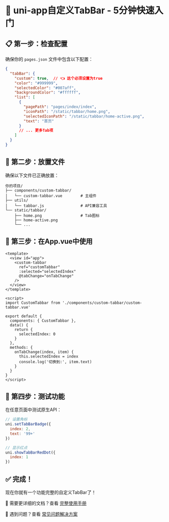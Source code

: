 # 🚀 uni-app自定义TabBar - 5分钟快速入门

## 📋 第一步：检查配置

确保你的 `pages.json` 文件中包含以下配置：

```json
{
  "tabBar": {
    "custom": true,  // 👈 这个必须设置为true
    "color": "#999999",
    "selectedColor": "#007aff",
    "backgroundColor": "#ffffff",
    "list": [
      {
        "pagePath": "pages/index/index",
        "iconPath": "/static/tabbar/home.png",
        "selectedIconPath": "/static/tabbar/home-active.png",
        "text": "首页"
      }
      // ... 更多Tab项
    ]
  }
}
```

## 📁 第二步：放置文件

确保以下文件已正确放置：

```
你的项目/
├── components/custom-tabbar/
│   └── custom-tabbar.vue        # 主组件
├── utils/
│   └── tabbar.js                # API兼容工具
└── static/tabbar/
    ├── home.png                 # Tab图标
    ├── home-active.png
    └── ...
```

## 🔧 第三步：在App.vue中使用

```vue
<template>
  <view id="app">
    <custom-tabbar 
      ref="customTabbar"
      :selected="selectedIndex"
      @tabChange="onTabChange"
    />
  </view>
</template>

<script>
import CustomTabbar from './components/custom-tabbar/custom-tabbar.vue'

export default {
  components: { CustomTabbar },
  data() {
    return {
      selectedIndex: 0
    }
  },
  methods: {
    onTabChange(index, item) {
      this.selectedIndex = index
      console.log('切换到:', item.text)
    }
  }
}
</script>
```

## 🎯 第四步：测试功能

在任意页面中测试原生API：

```javascript
// 设置角标
uni.setTabBarBadge({
  index: 2,
  text: '99+'
})

// 显示红点
uni.showTabBarRedDot({
  index: 1
})
```

## ✅ 完成！

现在你就有一个功能完整的自定义TabBar了！

📖 需要更详细的文档？查看 [完整使用手册](./components/custom-tabbar/README.md)

🐛 遇到问题？查看 [常见问题解决方案](./components/custom-tabbar/README.md#常见错误及解决方案) 
